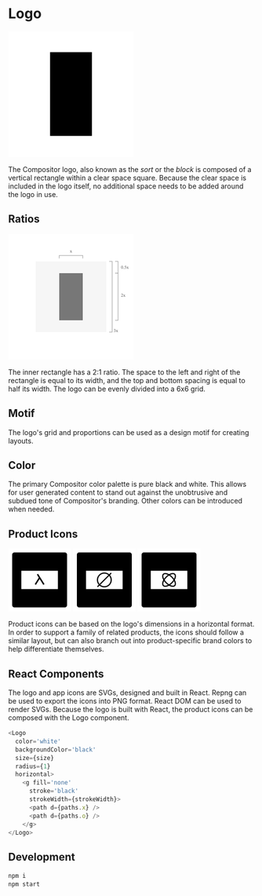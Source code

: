 
# Logo

<img src='dist/compositor.png' width='256' height='256' />

The Compositor logo, also known as the *sort* or the *block* is composed of a vertical rectangle within a clear space square.
Because the clear space is included in the logo itself, no additional space needs to be added around the logo in use.

## Ratios

<img src='dist/logo-grid.png' width='256' height='256' />

The inner rectangle has a 2:1 ratio.
The space to the left and right of the rectangle is equal to its width, and the top and bottom spacing is equal to half its width.
The logo can be evenly divided into a 6x6 grid.

## Motif

The logo's grid and proportions can be used as a design motif for creating layouts.

## Color

The primary Compositor color palette is pure black and white.
This allows for user generated content to stand out against the unobtrusive and subdued tone of Compositor's branding.
Other colors can be introduced when needed.

## Product Icons

<img src='dist/iso.png' width='128' height='128' />
<img src='dist/zero.png' width='128' height='128' />
<img src='dist/lab.png' width='128' height='128' />

Product icons can be based on the logo's dimensions in a horizontal format.
In order to support a family of related products, the icons should follow a similar layout,
but can also branch out into product-specific brand colors to help differentiate themselves.

## React Components

The logo and app icons are SVGs, designed and built in React.
Repng can be used to export the icons into PNG format.
React DOM can be used to render SVGs.
Because the logo is built with React, the product icons can be composed with the Logo component.

```js
<Logo
  color='white'
  backgroundColor='black'
  size={size}
  radius={1}
  horizontal>
    <g fill='none'
      stroke='black'
      strokeWidth={strokeWidth}>
      <path d={paths.x} />
      <path d={paths.o} />
    </g>
</Logo>
```

## Development

```sh
npm i
npm start
```

